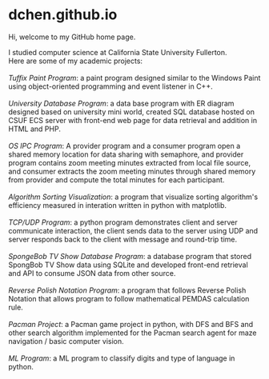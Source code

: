 # dchen.github.io
Hi, welcome to my GitHub home page. 
<div> I studied computer science at California State University Fullerton. <div>
<div> Here are some of my academic projects: <div>
<br>
<div> <i>Tuffix Paint Program</i>: a paint program designed similar to the Windows Paint using object-oriented programming and event listener in C++. <div>
<br>
<div> <i>University Database Program</i>: a data base program with ER diagram designed based on university mini world, created SQL database hosted on CSUF ECS server with front-end web page for data retrieval and addition in HTML and PHP. <div>
<br>
<div> <i>OS IPC Program</i>: A provider program and a consumer program open a shared memory location for data sharing with semaphore, and provider program contains zoom meeting minutes extracted from local file source, and consumer extracts the zoom meeting minutes through shared memory from provider and compute the total minutes for each participant. <div>
<br>
<div> <i>Algorithm Sorting Visualization</i>: a program that visualize sorting algorithm's efficiency measured in interation written in python with matplotlib. <div>
<br>
<div> <i>TCP/UDP Program</i>: a python program demonstrates client and server communicate interaction, the client sends data to the server using UDP and server responds back to the client with message and round-trip time. <div>
<br>
<div> <i>SpongeBob TV Show Database Program</i>: a database program that stored SpongBob TV Show data using SQLite and developed front-end retrieval and API to consume JSON data from other source. <div>
<br>
<div> <i>Reverse Polish Notation Program</i>: a program that follows Reverse Polish Notation that allows program to follow mathematical PEMDAS calculation rule. <div>
<br>
<div> <i>Pacman Project</i>: a Pacman game project in python, with DFS and BFS and other search algorithm implemented for the Pacman search agent for maze navigation / basic computer vision. <div>
<br>
<div> <i>ML Program</i>: a ML program to classify digits and type of language in python. <div>
<br>
